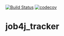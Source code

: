 [![Build Status](https://travis-ci.com/MaxRybetsky/job4j_tracker.svg?branch=master)](https://travis-ci.com/MaxRybetsky/job4j_tracker)
[![codecov](https://codecov.io/gh/MaxRybetsky/job4j_tracker/branch/master/graph/badge.svg)](https://codecov.io/gh/MaxRybetsky/job4j_tracker)

# job4j_tracker
